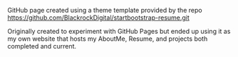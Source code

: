 GitHub page created using a theme template provided by the repo https://github.com/BlackrockDigital/startbootstrap-resume.git

Originally created to experiment with GitHub Pages but ended up using it as my own website that hosts my AboutMe, Resume, and projects both completed and current.
